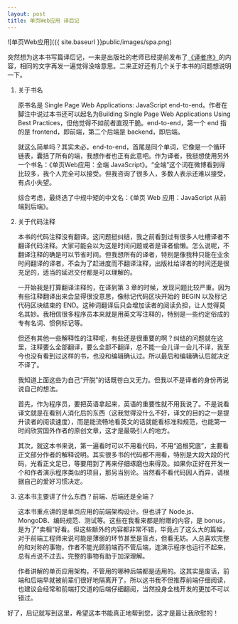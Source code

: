 ```yaml
---
layout: post
title: 单页Web应用 译后记
---
```



![单页Web应用]({{ site.baseurl }}public/images/spa.png)

突然想为这本书写篇译后记，一来是出版社的老师已经提前发布了[《译者序》](<http://gzool.com/2014/08/26/spa-errata-collect/>)的内容，相同的文字再发一遍觉得没啥意思。二来正好还有几个关于本书的问题想说明一下。


1. 关于书名
   
	原书名是 Single Page Web Applications: JavaScript end-to-end。作者在脚注中说过本书还可以起名为Building Single Page Web Applications Using Best Practices，但他觉得不如前者直观干脆。end-to-end，第一个 end 指的是 frontend，即前端，第二个后端是 backend，即后端。
	
	就这么简单吗？其实未必，end-to-end，首尾是同个单词，它像是一个循环链表，囊括了所有的端，我想作者也正有此意吧。作为译者，我挺想使用另外一个书名：《单页Web应用：全端 JavaScript》。“全端”这个词在微博看到得比较多，我个人完全可以接受。但我咨询了很多人，多数人表示还难以接受，有点小失望。
	
	综合考虑，最终选了中规中矩的中文名：《单页 Web 应用：JavaScript 从前端到后端》。	
	
2. 关于代码注释

	本书的代码注释没有翻译。这问题挺纠结，我之前看到过有很多人吐槽译者不翻译代码注释。大家可能会以为这是时间问题或者是译者偷懒。怎么说呢，不翻译注释的确是可以节省时间。但我想所有的译者，特别是像我种只能在业余时间翻译的译者，不会为了赶进度而不翻译注释，出版社给译者的时间还是很充足的，适当的延迟交付都是可以理解的。
	
	一开始我是打算翻译注释的，在译到第 3 章的时候，发现问题比较严重。因为有些注释翻译出来会显得很没意思，像标记代码区块开始的 BEGIN 以及标记代码区块结束的 END。这种词翻译后只会增加读者的阅读负担，让人觉得莫名其妙。我相信很多程序员本来就是用英文写注释的，特别是一些约定俗成的专有名词、惯例标记等。
	
	但还有其他一些解释性的注释呢，有些还是很重要的啊？纠结的问题就在这里，注释要么全部翻译，要么全部不翻译，总不能一会儿译一会儿不译，我至今也没有看到过这样的书，也没和编辑确认过。所以最后和编辑确认后就决定不译了。
	
	我知道上面这些为自己“开脱”的话既苍白又无力。但我以不是译者的身份再说说自己的想法。
	
	首先，作为程序员，要把英语拿起来，英语的重要性就不用我说了。不是说看译文就是在看别人消化后的东西（这我觉得没什么不好，译文的目的之一是提升读者的阅读速度），而是能流畅地看英文的话就能看标准和规范，也能第一时间欣赏国外作者的原创文章，这才是最吸引人的地方。
	
	其次，就这本书来说，第一遍看时可以不用看代码，不用“追根究底”，主要看正文部分作者的解释说明。其实很多书的代码都不用看，特别是大段大段的代码，光看正文足已，等要用到了再来仔细琢磨也来得及。如果你正好在开发一个和作者演示程序类似的项目，那另当别论。当然看不看代码因人而异，请根据自己的爱好习惯决定。
	
	
3. 这本书主要讲了什么东西？前端、后端还是全端？

	这本书重点讲的是单页应用的前端架构设计。但也讲了 Node.js、MongoDB、编码规范、测试等。这些在我看来都是附赠的内容，是 bonus，是为了“卖相”好看。但这些额外的内容都非常不错，毕竟占了这么大的篇幅，对于前端工程师来说可能是薄弱的环节甚至是盲点，但看无妨。人总喜欢完整的和对称的事物，作者不能光顾前端而不管后端，连演示程序也运行不起来，总有点说不过去。完整的事物有助于加深理解。
	
	作者讲解的单页应用架构，不管用的哪种后端都是适用的。这其实是废话，前端和后端早就被前辈们很好地隔离开了。所以这书我不但推荐前端仔细阅读，也建议会经常和前端打交道的后端仔细翻阅，当然投身全栈开发的更加不可以错过。
	
	
好了，后记就写到这里，希望这本书能真正地帮到您，这才是最让我欣慰的！
	
